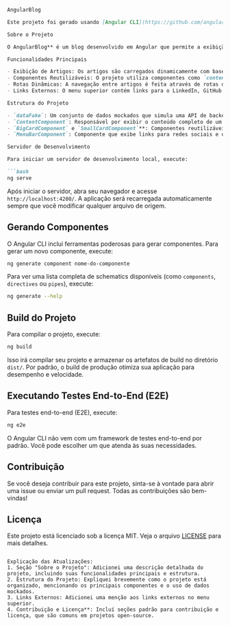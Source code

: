 ```markdown
AngularBlog

Este projeto foi gerado usando [Angular CLI](https://github.com/angular/angular-cli) versão 19.1.8.

Sobre o Projeto

O AngularBlog** é um blog desenvolvido em Angular que permite a exibição de artigos e posts. O projeto utiliza componentes reutilizáveis e rotas dinâmicas para carregar conteúdos específicos com base no ID do artigo. O blog é alimentado por um conjunto de dados mockados (`dataFake`) que simula uma API de backend.

Funcionalidades Principais

- Exibição de Artigos: Os artigos são carregados dinamicamente com base no ID, exibindo título, descrição e imagem de capa.
- Componentes Reutilizáveis: O projeto utiliza componentes como `content`, `big-card`, `small-card` e `menu-bar` para estruturar o layout e facilitar a manutenção.
- Rotas Dinâmicas: A navegação entre artigos é feita através de rotas dinâmicas, permitindo que o conteúdo seja carregado com base no ID do artigo.
- Links Externos: O menu superior contém links para o LinkedIn, GitHub e YouTube do desenvolvedor.

Estrutura do Projeto

- `dataFake`: Um conjunto de dados mockados que simula uma API de backend, contendo informações como ID, título, descrição e imagem de capa dos artigos.
- `ContentComponent`: Responsável por exibir o conteúdo completo de um artigo com base no ID.
- `BigCardComponent` e `SmallCardComponent`**: Componentes reutilizáveis para exibir resumos de artigos em diferentes layouts.
- `MenuBarComponent`: Componente que exibe links para redes sociais e outras páginas.

Servidor de Desenvolvimento

Para iniciar um servidor de desenvolvimento local, execute:

```bash
ng serve
```

Após iniciar o servidor, abra seu navegador e acesse `http://localhost:4200/`. A aplicação será recarregada automaticamente sempre que você modificar qualquer arquivo de origem.

## Gerando Componentes

O Angular CLI inclui ferramentas poderosas para gerar componentes. Para gerar um novo componente, execute:

```bash
ng generate component nome-do-componente
```

Para ver uma lista completa de schematics disponíveis (como `components`, `directives` ou `pipes`), execute:

```bash
ng generate --help
```

## Build do Projeto

Para compilar o projeto, execute:

```bash
ng build
```

Isso irá compilar seu projeto e armazenar os artefatos de build no diretório `dist/`. Por padrão, o build de produção otimiza sua aplicação para desempenho e velocidade.

## Executando Testes End-to-End (E2E)

Para testes end-to-end (E2E), execute:

```bash
ng e2e
```

O Angular CLI não vem com um framework de testes end-to-end por padrão. Você pode escolher um que atenda às suas necessidades.

## Contribuição

Se você deseja contribuir para este projeto, sinta-se à vontade para abrir uma issue ou enviar um pull request. Todas as contribuições são bem-vindas!

## Licença

Este projeto está licenciado sob a licença MIT. Veja o arquivo [LICENSE](LICENSE) para mais detalhes.
```

Explicação das Atualizações:
1. Seção "Sobre o Projeto": Adicionei uma descrição detalhada do projeto, incluindo suas funcionalidades principais e estrutura.
2. Estrutura do Projeto: Expliquei brevemente como o projeto está organizado, mencionando os principais componentes e o uso de dados mockados.
3. Links Externos: Adicionei uma menção aos links externos no menu superior.
4. Contribuição e Licença**: Incluí seções padrão para contribuição e licença, que são comuns em projetos open-source.
